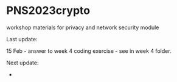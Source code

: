 # PNS2023crypto

workshop materials for privacy and network security module

Last update:

15 Feb - answer to week 4 coding exercise - see in week 4 folder.

Next update:

-